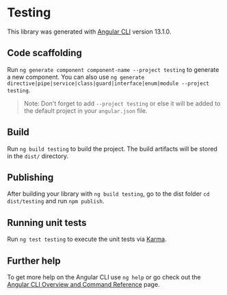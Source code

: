 # Testing

This library was generated with [Angular CLI](https://github.com/angular/angular-cli) version 13.1.0.

## Code scaffolding

Run `ng generate component component-name --project testing` to generate a new component. You can also use `ng generate directive|pipe|service|class|guard|interface|enum|module --project testing`.
> Note: Don't forget to add `--project testing` or else it will be added to the default project in your `angular.json` file. 

## Build

Run `ng build testing` to build the project. The build artifacts will be stored in the `dist/` directory.

## Publishing

After building your library with `ng build testing`, go to the dist folder `cd dist/testing` and run `npm publish`.

## Running unit tests

Run `ng test testing` to execute the unit tests via [Karma](https://karma-runner.github.io).

## Further help

To get more help on the Angular CLI use `ng help` or go check out the [Angular CLI Overview and Command Reference](https://angular.io/cli) page.
